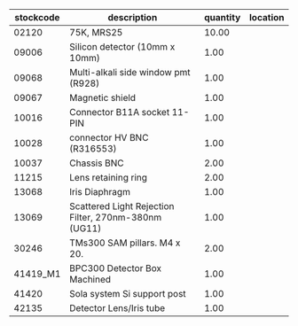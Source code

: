 |stockcode|description|quantity|location|
|---------|-----------|--------|--------|
|02120|75K, MRS25|10.00||
|09006|Silicon detector (10mm x 10mm)|1.00||
|09068|Multi-alkali side window pmt (R928)|1.00||
|09067|Magnetic shield|1.00||
|10016|Connector B11A socket 11-PIN|1.00||
|10028|connector HV BNC (R316553)|1.00||
|10037|Chassis BNC|2.00||
|11215|Lens retaining ring|2.00||
|13068|Iris Diaphragm|1.00||
|13069|Scattered Light Rejection Filter, 270nm-380nm (UG11)|1.00||
|30246|TMs300 SAM pillars. M4 x 20.|2.00||
|41419_M1|BPC300 Detector Box Machined|1.00||
|41420|Sola system Si support post|1.00||
|42135|Detector Lens/Iris tube|1.00||
